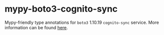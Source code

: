 # mypy-boto3-cognito-sync

Mypy-friendly type annotations for `boto3` 1.10.19 `cognito-sync` service.
More information can be found [here](https://github.com/vemel/mypy_boto3).